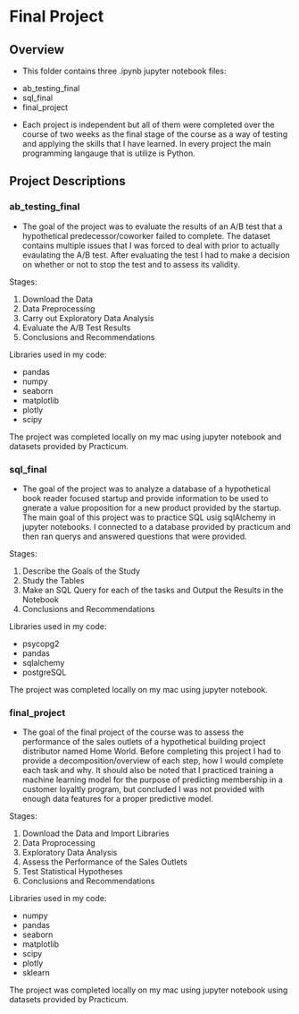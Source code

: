 # Final Project

## Overview

* This folder contains three .ipynb jupyter notebook files:
- ab_testing_final
- sql_final
- final_project

* Each project is independent but all of them were completed over the course of two weeks as the final stage of the course as a way of testing and applying the skills that I have learned. In every project the main programming langauge that is utilize is Python.

## Project Descriptions

### ab_testing_final

* The goal of the project was to evaluate the results of an A/B test that a hypothetical predecessor/coworker failed to complete. The dataset contains multiple issues that I was forced to deal with prior to actually evaulating the A/B test. After evaluating the test I had to make a decision on whether or not to stop the test and to assess its validity. 

Stages:

1. Download the Data
2. Data Preprocessing
3. Carry out Exploratory Data Analysis
4. Evaluate the A/B Test Results
5. Conclusions and Recommendations

Libraries used in my code:

- pandas
- numpy
- seaborn
- matplotlib
- plotly
- scipy


The project was completed locally on my mac using jupyter notebook and datasets provided by Practicum.

### sql_final

* The goal of the project was to analyze a database of a hypothetical book reader focused startup and provide information to be used to gnerate a value proposition for a new product provided by the startup. The main goal of this project was to practice SQL usig sqlAlchemy in jupyter notebooks. I connected to a database provided by practicum and then ran querys and answered questions that were provided. 

Stages:

1. Describe the Goals of the Study
2. Study the Tables
3. Make an SQL Query for each of the tasks and Output the Results in the Notebook
4. Conclusions and Recommendations

Libraries used in my code:

- psycopg2
- pandas
- sqlalchemy
- postgreSQL

The project was completed locally on my mac using jupyter notebook.


### final_project 

* The goal of the final project of the course was to assess the performance of the sales outlets of a hypothetical building project distributor named Home World. Before completing this project I had to provide a decomposition/overview of each step, how I would complete each task and why. It should also be noted that I practiced training a machine learning model for the purpose of predicting membership in a customer loyaltly program, but concluded I was not provided with enough data features for a proper predictive model. 

Stages:

1. Download the Data and Import Libraries
2. Data Proprocessing
3. Exploratory Data Analysis
4. Assess the Performance of the Sales Outlets
5. Test Statistical Hypotheses
6. Conclusions and Recommendations

Libraries used in my code:

- numpy
- pandas
- seaborn
- matplotlib
- scipy
- plotly
- sklearn

The project was completed locally on my mac using jupyter notebook using datasets provided by Practicum.




